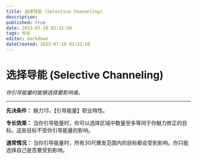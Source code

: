 ```yaml
---
title: 选择导能 (Selective Channeling)
description: 
published: true
date: 2023-07-10 02:31:50
tags: 专长
editor: markdown
dateCreated: 2023-07-10 02:31:50
---
```


# 选择导能 (Selective Channeling)

_你引导能量时能够选择要影响谁。_

* * *

**先决条件：** 魅力13，【引导能量】职业特性。

**专长效果：** 当你引导能量时，你可以选择区域中数量至多等同于你魅力修正的目标。这些目标不受你引导能量的影响。

**通常情况：** 当你引导能量时，所有30尺爆发范围内的目标都会受到影响。你只能选择自己是否要受到影响。

